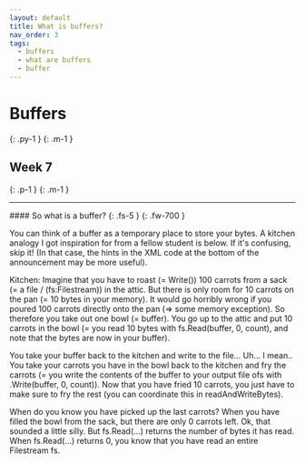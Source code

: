 ```yaml
---
layout: default
title: What is buffers?
nav_order: 3
tags: 
  - buffers
  - what are buffers
  - buffer
---
```


# Buffers
{: .py-1 }
{: .m-1 }
## Week 7
{: .p-1 }
{: .m-1 }
<hr/>
#### So what is a buffer?
{: .fs-5 }
{: .fw-700 }

You can think of a buffer as a temporary place to store your bytes. A kitchen analogy I got inspiration for from a fellow student is below. If it's confusing, skip it! (In that case, the hints in the XML code at the bottom of the announcement may be more useful).

Kitchen: Imagine that you have to roast (= Write()) 100 carrots from a sack (= a file / (fs:Filestream)) in the attic. But there is only room for 10 carrots on the pan (= 10 bytes in your memory). It would go horribly wrong if you poured 100 carrots directly onto the pan (=> some memory exception). So therefore you take out one bowl (= buffer). You go up to the attic and put 10 carrots in the bowl (= you read 10 bytes with fs.Read(buffer, 0, count), and note that the bytes are now in your buffer).

You take your buffer back to the kitchen and write to the file... Uh... I mean.. You take your carrots you have in the bowl back to the kitchen and fry the carrots (= you write the contents of the buffer to your output file ofs with .Write(buffer, 0, count)). Now that you have fried 10 carrots, you just have to make sure to fry the rest (you can coordinate this in readAndWriteBytes).

When do you know you have picked up the last carrots? When you have filled the bowl from the sack, but there are only 0 carrots left. Ok, that sounded a little silly. But fs.Read(...) returns the number of bytes it has read. When fs.Read(...) returns 0, you know that you have read an entire Filestream fs.
